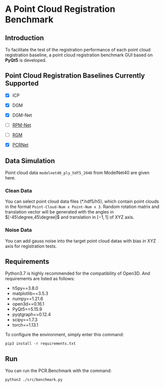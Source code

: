 # A Point Cloud Registration Benchmark



## Introduction

To facilitate the test of the registration performance of each point cloud registration baseline, a point cloud registration benchmark GUI based on **PyQt5** is developed.



## Point Cloud Registration Baselines Currently Supported

- [x] ICP
- [x] DGM
- [x] DGM-Net
- [ ] [RPM-Net](https://github.com/yewzijian/RPMNet)
- [ ] [RGM](https://github.com/fukexue/RGM)
- [x] [PCRNet](https://github.com/zhulf0804/PCReg.PyTorch)



## Data Simulation
Point cloud data `modelnet40_ply_hdf5_2048` from ModelNet40 are given here.

### Clean Data

You can select point cloud data files (*.hdf5/h5), which contain point clouds in the format `Point-Cloud-Num x Point-Num x 3`. Random rotation matrix and translation vector will be generated with the angles in $[-45\degree,45\degree]$  and translation in $[-1,1]$ of XYZ axis.

### Noise Data

You can add gauss noise into the target point cloud datas with bias in XYZ axis for registration tests.


## Requirements

Python3.7 is highly recommended for the compatibility of Open3D. And requirements are listed as follows:

* h5py==3.8.0
* matplotlib==3.5.3
* numpy==1.21.6
* open3d==0.16.1
* PyQt5==5.15.9
* pyqtgraph==0.12.4
* scipy==1.7.3
* torch==1.13.1

To configure the environment, simply enter this command: 

```shell
pip3 install -r requirements.txt
```



## Run

You can run the PCR.Benchmark with the command: 

```shell
python3 ./src/benchmark.py
```